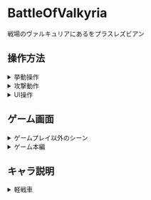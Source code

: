 # BattleOfValkyria
戦場のヴァルキュリアにあるをプラスレズビアン  
  
## 操作方法  
  
 <details> <summary> 挙動操作</summary> 

  + W 前進  
  + S 後進  
  + D 右旋回  
  + A 左旋回  
  + J 砲塔右旋回  
  + L 砲塔左旋回  
  </details>
    
<details> <summary> 攻撃動作</summary>  

  + 右クリック エイム  
  + 右クリック中左クリック 攻撃  
  + R 命中率100%  
  + F 砲塔照準  
  </details>
    
<details> <summary> UI操作</summary>  

  + Enter ターンエンドボタン出現  
  + Space 戦車切替ボタン出現  
  + Q レーダー出現  
  + P ポーズ画面  
  </details>  
  
## ゲーム画面  
  
<details> <summary> ゲームプレイ以外のシーン</summary>  
  
  ![スクリーンショット (28)](https://user-images.githubusercontent.com/57029371/123481237-6c67f200-d63e-11eb-90bb-2f0e7834656b.png)  
  ゲームプレイシーン以外では基本的にエンターキーかボタンクリックで操作を行います。  
  </details>  
    
<details> <summary> ゲーム本編</summary>  
  
  ![スクリーンショット (30)](https://user-images.githubusercontent.com/57029371/123481336-899cc080-d63e-11eb-90dc-0346c619fda3.png)  
    
  画面下部にある緑色のバーがHPゲージで敵から攻撃を受けると減少します。  
  黄色のバーは行動ゲージです。操作キャラが移動するごとに値は減少していき、赤一色になると移動できなくなります。  
  右上の「MOVE」と書かれている横にある値は残りアクション回数で攻撃、特殊コマンドを行うと減少し、0になればアクションコマンドに対応した挙動が出来なくなります。  
    
  ![スクリーンショット (31)](https://user-images.githubusercontent.com/57029371/123481338-8a355700-d63e-11eb-80e3-bb53e5f210ed.png)  
  
  敵戦車は操作キャラの索敵範囲に存在しない限り可視化しません。その場合、Qキーを押すことでレーダーを出現させることが出来ます。
  
  ![レーダ](https://user-images.githubusercontent.com/57029371/123483112-36783d00-d641-11eb-9bbd-1d8bf8e991d7.png)  
  
  レーダーの点滅速度が遅いほど敵から遠ざかり、点滅が速いほど敵に近づいているという事が分かり敵発見の強力なサポートになります。  
  
  ![スクリーンショット (32)](https://user-images.githubusercontent.com/57029371/123481339-8a355700-d63e-11eb-8de4-ed16ca416f0e.png)  
  
  敵が索敵範囲に入ると発見音が鳴り敵が出現します。  
  
  ![スクリーンショット (33)](https://user-images.githubusercontent.com/57029371/123481340-8acded80-d63e-11eb-9329-33a4324e0d10.png)

  右クリックを押すことでエイムモードに移行しこの様な画面に変化します。このモード中は一部のUI表示の制限、砲塔旋回速度の低下のデメリットが生じます。
  
  ![スクリーンショット (34)](https://user-images.githubusercontent.com/57029371/123481326-87d2fd00-d63e-11eb-808a-05f28afb1a23.png)

  画面右上にある2つのマークは砲塔自動照準、必中コマンドがアクティブ化した事を表しています。  
  エイム中に特殊コマンドFキーとRキーを押すとアクション回数を消費し、砲塔自動照準と攻撃時の命中率が100%になり、攻撃力が2倍になります。また、どちらか一方のキーを押してキャラのアクション回数を節約する事も可能です。  
  
  ![スクリーンショット (35)](https://user-images.githubusercontent.com/57029371/123481330-886b9380-d63e-11eb-8aa3-9c181a868234.png)  
  
  キャラにはそれぞれ攻撃回数が決められており、決められた以上の攻撃を行おうとするとこのような警告文が表示されます。アクション回数が無い状態で特殊コマンドをアクティブ化しようとした場合は別の警告文が表示されます。  
  
  ![スクリーンショット (36)](https://user-images.githubusercontent.com/57029371/123481331-89042a00-d63e-11eb-9288-7e8f4c940917.png)

  spaceを押すことでキャラを切り替えるためのUIが表示されます。切り替えるキャラが存在する場合に限りこのボタンを選択する事が可能です。  
  
  ![スクリーンショット (37)](https://user-images.githubusercontent.com/57029371/123481334-89042a00-d63e-11eb-8dba-6c03886b080a.png)

  このようにキャラが切り替わります。  
  
  ![スクリーンショット (38)](https://user-images.githubusercontent.com/57029371/123481335-899cc080-d63e-11eb-85d7-fe9005bcad01.png)

  Enterキーを押すことでターンエンドを行う事のUIが出現し、敵陣営のターンに切り替わります。
  </details>
  
## キャラ説明  
  
  <details> <summary>軽戦車</summary>  
  
  軽戦車
  </details>
